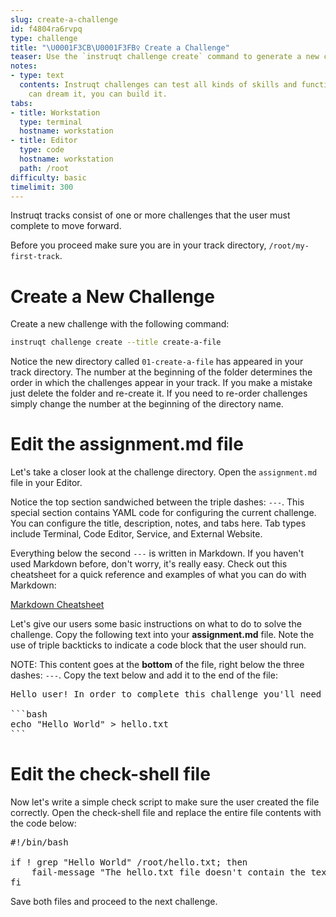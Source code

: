 ```yaml
---
slug: create-a-challenge
id: f4804ra6rvpq
type: challenge
title: "\U0001F3CB\U0001F3FB‍♀️ Create a Challenge"
teaser: Use the `instruqt challenge create` command to generate a new challenge.
notes:
- type: text
  contents: Instruqt challenges can test all kinds of skills and functions. If you
    can dream it, you can build it.
tabs:
- title: Workstation
  type: terminal
  hostname: workstation
- title: Editor
  type: code
  hostname: workstation
  path: /root
difficulty: basic
timelimit: 300
---
```

<style type="text/css" rel="stylesheet">
hr.cyan { background-color: cyan; color: cyan; height: 2px; margin-bottom: -10px; }
h2.cyan { color: cyan; }
</style>Instruqt tracks consist of one or more challenges that the user must complete to move forward.

Before you proceed make sure you are in your track directory, `/root/my-first-track`.

Create a New Challenge
======================

Create a new challenge with the following command:

```bash
instruqt challenge create --title create-a-file
```

Notice the new directory called `01-create-a-file` has appeared in your track directory. The number at the beginning of the folder determines the order in which the challenges appear in your track. If you make a mistake just delete the folder and re-create it. If you need to re-order challenges simply change the number at the beginning of the directory name.

Edit the assignment.md file
===========================

Let's take a closer look at the challenge directory. Open the `assignment.md` file in your Editor.

Notice the top section sandwiched between the triple dashes: `---`. This special section contains YAML code for configuring the current challenge. You can configure the title, description, notes, and tabs here. Tab types include Terminal, Code Editor, Service, and External Website.

Everything below the second `---` is written in Markdown. If you haven't used Markdown before, don't worry, it's really easy. Check out this cheatsheet for a quick reference and examples of what you can do with Markdown:

[Markdown Cheatsheet](https://github.com/adam-p/markdown-here/wiki/Markdown-Cheatsheet)

Let's give our users some basic instructions on what to do to solve the challenge. Copy the following text into your **assignment.md** file. Note the use of triple backticks to indicate a code block that the user should run.

NOTE: This content goes at the **bottom** of the file, right below the three dashes: `---`. Copy the text below and add it to the end of the file:

<pre>
Hello user! In order to complete this challenge you'll need to create a file called **hello.txt** containing the words "Hello World". Run the following command to create the file:

```bash
echo "Hello World" > hello.txt
```
</pre>

Edit the check-shell file
=========================

Now let's write a simple check script to make sure the user created the file correctly. Open the check-shell file and replace the entire file contents with the code below:

<pre>
#!/bin/bash

if ! grep "Hello World" /root/hello.txt; then
    fail-message "The hello.txt file doesn't contain the text 'Hello World'."
fi
</pre>

Save both files and proceed to the next challenge.